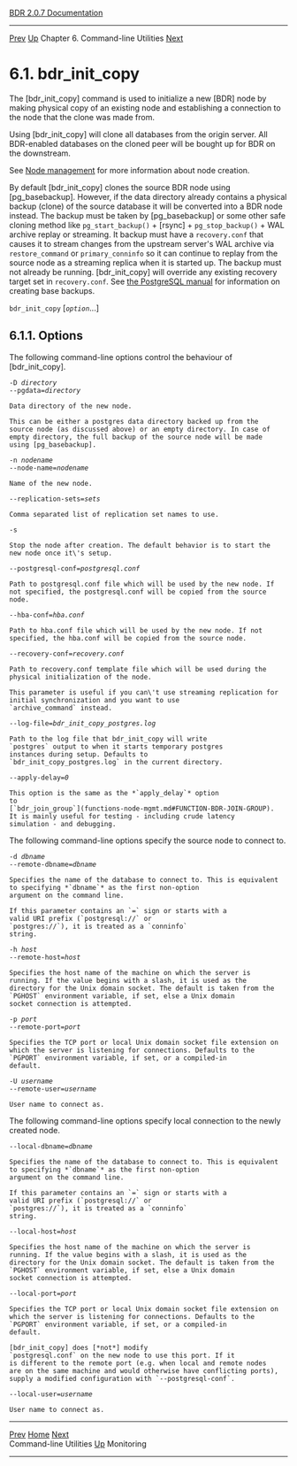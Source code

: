  [BDR 2.0.7 Documentation](README.md)                                                                                                    
  --------------------------------------------------------------- ------------------------------------ ----------------------------------- -----------------------------------------------------
  [Prev](commands.md "Command-line Utilities")   [Up](commands.md)    Chapter 6. Command-line Utilities    [Next](monitoring.md "Monitoring")  


# 6.1. bdr_init_copy

The [bdr_init_copy] command is used to initialize a new
[BDR] node by making physical copy of an existing node and
establishing a connection to the node that the clone was made from.

Using [bdr_init_copy] will clone all databases from the
origin server. All BDR-enabled databases on the cloned peer will be
bought up for BDR on the downstream.

See [Node management](node-management.md) for more information about
node creation.

By default [bdr_init_copy] clones the source BDR node
using [pg_basebackup]. However, if the data directory
already contains a physical backup (clone) of the source database it
will be converted into a BDR node instead. The backup must be taken by
[pg_basebackup] or some other safe cloning method like
`pg_start_backup()` + [rsync] +
`pg_stop_backup()` + WAL archive replay or streaming. It
backup must have a `recovery.conf` that causes it to stream
changes from the upstream server\'s WAL archive via
`restore_command` or `primary_conninfo` so it can
continue to replay from the source node as a streaming replica when it
is started up. The backup must not already be running.
[bdr_init_copy] will override any existing recovery target
set in `recovery.conf`. See [the PostgreSQL
manual](https://www.postgresql.org/docs/current/static/continuous-archiving.html#BACKUP-LOWLEVEL-BASE-BACKUP)
for information on creating base backups.

`bdr_init_copy` \[*`option`*\...\]

## 6.1.1. Options

The following command-line options control the behaviour of
[bdr_init_copy].


`-D `*`directory`*\
`--pgdata=`*`directory`*

    Data directory of the new node.

    This can be either a postgres data directory backed up from the
    source node (as discussed above) or an empty directory. In case of
    empty directory, the full backup of the source node will be made
    using [pg_basebackup].

`-n `*`nodename`*\
`--node-name=`*`nodename`*

    Name of the new node.

`--replication-sets=`*`sets`*

    Comma separated list of replication set names to use.

`-s`

    Stop the node after creation. The default behavior is to start the
    new node once it\'s setup.

`--postgresql-conf=`*`postgresql.conf`*

    Path to postgresql.conf file which will be used by the new node. If
    not specified, the postgresql.conf will be copied from the source
    node.

`--hba-conf=`*`hba.conf`*

    Path to hba.conf file which will be used by the new node. If not
    specified, the hba.conf will be copied from the source node.

`--recovery-conf=`*`recovery.conf`*

    Path to recovery.conf template file which will be used during the
    physical initialization of the node.

    This parameter is useful if you can\'t use streaming replication for
    initial synchronization and you want to use
    `archive_command` instead.

`--log-file=`*`bdr_init_copy_postgres.log`*

    Path to the log file that bdr_init_copy will write
    `postgres` output to when it starts temporary postgres
    instances during setup. Defaults to
    `bdr_init_copy_postgres.log` in the current directory.

`--apply-delay=`*`0`*

    This option is the same as the *`apply_delay`* option
    to
    [`bdr_join_group`](functions-node-mgmt.md#FUNCTION-BDR-JOIN-GROUP).
    It is mainly useful for testing - including crude latency
    simulation - and debugging.

The following command-line options specify the source node to connect
to.


`-d `*`dbname`*\
`--remote-dbname=`*`dbname`*

    Specifies the name of the database to connect to. This is equivalent
    to specifying *`dbname`* as the first non-option
    argument on the command line.

    If this parameter contains an `=` sign or starts with a
    valid URI prefix (`postgresql://` or
    `postgres://`), it is treated as a `conninfo`
    string.

`-h `*`host`*\
`--remote-host=`*`host`*

    Specifies the host name of the machine on which the server is
    running. If the value begins with a slash, it is used as the
    directory for the Unix domain socket. The default is taken from the
    `PGHOST` environment variable, if set, else a Unix domain
    socket connection is attempted.

`-p `*`port`*\
`--remote-port=`*`port`*

    Specifies the TCP port or local Unix domain socket file extension on
    which the server is listening for connections. Defaults to the
    `PGPORT` environment variable, if set, or a compiled-in
    default.

`-U `*`username`*\
`--remote-user=`*`username`*

    User name to connect as.

The following command-line options specify local connection to the newly
created node.


`--local-dbname=`*`dbname`*

    Specifies the name of the database to connect to. This is equivalent
    to specifying *`dbname`* as the first non-option
    argument on the command line.

    If this parameter contains an `=` sign or starts with a
    valid URI prefix (`postgresql://` or
    `postgres://`), it is treated as a `conninfo`
    string.

`--local-host=`*`host`*

    Specifies the host name of the machine on which the server is
    running. If the value begins with a slash, it is used as the
    directory for the Unix domain socket. The default is taken from the
    `PGHOST` environment variable, if set, else a Unix domain
    socket connection is attempted.

`--local-port=`*`port`*

    Specifies the TCP port or local Unix domain socket file extension on
    which the server is listening for connections. Defaults to the
    `PGPORT` environment variable, if set, or a compiled-in
    default.

    [bdr_init_copy] does [*not*] modify
    `postgresql.conf` on the new node to use this port. If it
    is different to the remote port (e.g. when local and remote nodes
    are on the same machine and would otherwise have conflicting ports),
    supply a modified configuration with `--postgresql-conf`.

`--local-user=`*`username`*

    User name to connect as.



  -------------------------------------- ------------------------------------ ----------------------------------------
  [Prev](commands.md)    [Home](README.md)     [Next](monitoring.md)  
  Command-line Utilities                  [Up](commands.md)                                Monitoring
  -------------------------------------- ------------------------------------ ----------------------------------------
